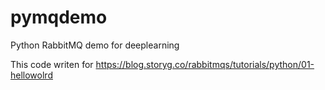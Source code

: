 # pymqdemo
Python RabbitMQ demo for deeplearning

This code writen for https://blog.storyg.co/rabbitmqs/tutorials/python/01-hellowolrd
